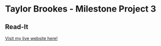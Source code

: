 # Taylor Brookes - Milestone Project 3
## Read-It

[Visit my live website here!](https://read-it-ms3.herokuapp.com/)

